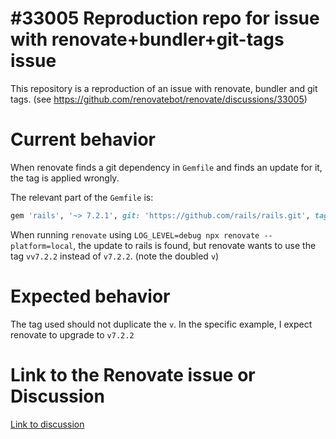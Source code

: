 # #33005 Reproduction repo for issue with renovate+bundler+git-tags issue

This repository is a reproduction of an issue with renovate, bundler and git tags. (see https://github.com/renovatebot/renovate/discussions/33005)

# Current behavior

When renovate finds a git dependency in `Gemfile` and finds an update for it, the tag is applied wrongly.

The relevant part of the `Gemfile` is:

```ruby
gem 'rails', '~> 7.2.1', git: 'https://github.com/rails/rails.git', tag: 'v7.2.1'
```

When running `renovate` using `LOG_LEVEL=debug npx renovate --platform=local`, the update to rails is found, but renovate wants to use the tag `vv7.2.2` instead of `v7.2.2`. (note the doubled `v`)

# Expected behavior
The tag used should not duplicate the `v`. In the specific example, I expect renovate to upgrade to `v7.2.2`

# Link to the Renovate issue or Discussion
[Link to discussion](https://github.com/renovatebot/renovate/discussions/33005)
